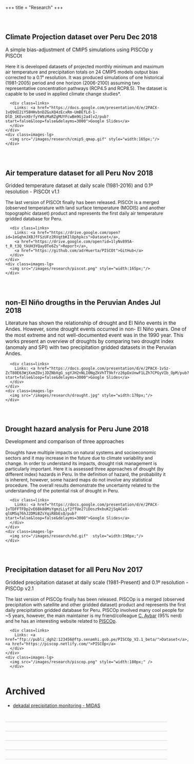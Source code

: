+++
title = "Research"
+++

<style>
  .project {
    border-bottom: 1px solid #ccc;
    padding: 2em 0;
  }

  #content .project h2 {
    font-size: 1.6em;
  }

  #content .project .header {
    font-size: 1.5em;
    margin-bottom: 0.8em;
  }

  #content .project .header :first-child {
    margin-right: 0.5em;
  }

  #content .project .header .date {
    font-size: 0.8em;
    color: #555;
  }

  .container {
    display: flex;
  }

  .content {
    flex-grow: 1;
  }

  .headline {
    font-size: 1.1em;
    margin-bottom: 1em;
  }

  .container .images {
    margin-left: 1em;
    flex: 0 0 8em;
  }

  .container .images-lg {
    margin-left: 1em;
    flex: 0 0 15em;
  }

  .container.image-row {
    flex-direction: column;
  }

  .container.image-row .images {
    display: flex;
    align-items: center;
    justify-content: space-between;
    margin: 1em 0 0;
    flex-basis: initial;
  }


  .container .images img {
    margin: 0;
    width: 100%;
  }

  .container .images .image {
    flex: 0 0 30%;
  }

  .container.image-row .images img {
    width: initial;
    margin: 0;
  }

  .container .links {
    margin-top: 1em;
    font-weight: bold;
  }

  .container .links a {
    font-weight: normal;
  }
</style>

<div class=project>
  <h2 class=header>
    <span>Climate Projection dataset over Peru </span>
    <span class=date>Dec 2018</span>
  </h2>
  <div class=container>
    <div class=content>
      <div class=headline>
    A simple bias-adjustment of CMIP5 simulations using PISCOp y PISCOt
      </div>
      <p>
        Here it is developed datasets of projected monthly minimum and maximum air temperature and precipitation totals on 24 CMIP5 models output bias corrected to a 0.1° resolution. It was produced simulations of one historical (1981-2005) period and one horizon (2006-2100) assuming two representative concentration pathways (RCP4.5 and RCP8.5). The dataset is capable to be used in applied climate change studies*.
      </p>

      <div class=links>
        Links: <a href="https://docs.google.com/presentation/d/e/2PACX-1vQ9dI2iY58HHvbnDZGuXQ4zEcxRm-UmBEfLd-1-DlD_1KEvnX0rfyYW9zMaRZgMUYFcwBm9Gj2a4lv2/pub?start=false&loop=false&delayms=3000">Google Slides</a>
      </div>
    </div>
    <div class=images-lg>
      <img src="/images/research/cmip5_qmap.gif" style="width:165px;"/>
    </div>
  </div>
</div>


<div class=project>
  <h2 class=header>
    <span>Air temperature dataset for all Peru </span>
    <span class=date>Nov 2018</span>
  </h2>
  <div class=container>
    <div class=content>
      <div class=headline>
         Gridded temperature dataset at daily scale (1981-2016) and 0.1º resolution - PISCOt v1.1
      </div>
      <p>
The last version of PISCOt finally has been released. PISCOt is a merged (observed temperature with land surface temperature (MODIS) and another topographic dataset) product and represents the first daily air temperature gridded database for Peru.
       </p>

      <div class=links>
        Links: <a href="https://drive.google.com/open?id=1eGqhmJXBJfFSzUFz2RVqtbKIlOphpkcs">Dataset</a>, 
        <a href="https://drive.google.com/open?id=1lyNv895A-t_R_t3Q_tkUH3YQay0Te6Zs">Report</a>,
        <a href="https://github.com/adrHuerta/PISCOt">GitHub</a>
      </div>
    </div>
    <div class=images-lg>
      <img src="/images/research/piscot.png" style="width:165px;"/>
    </div>
  </div>
</div>




<div class=project>
  <h2 class=header>
    <span>non-El Niño drougths in the Peruvian Andes</span>
    <span class=date>Jul 2018</span>
  </h2>
  <div class=container>
    <div class=content>
      <div class=headline>
      Literature has shown the relationship of drought and El Niño events in the Andes. However, some drought events occurred in non- El Niño years. One of the most extreme and not well-documented event was in the 1990 year. This works present an overview of droughts by comparing two drought index (anomaly and SPI) with two precipitation gridded datasets in the Peruvian Andes.     
      </div>
      <p>
      </p>

      <div class=links>
        Links: <a href="https://docs.google.com/presentation/d/e/2PACX-1vSz-ZcT80E63WjXxmZOxjJDZNbXgG_sgYJH2nNLI0NgZkVhTT9kfrz26pDxUnwF1LZh7CPGyVIb_OpM/pub?start=false&loop=false&delayms=3000">Google Slides</a>
      </div>
    </div>
    <div class=images-lg>
      <img src="/images/research/drought.jpg" style="width:170px;"/>
    </div>
  </div>
</div>

<div class=project>
  <h2 class=header>
    <span>Drought hazard analysis for Peru </span>
    <span class=date>June 2018</span>
  </h2>
  <div class=container>
    <div class=content>
      <div class=headline>
       Development and comparison of three approaches
      </div>
      <p>
        Droughts have multiple impacts on natural systems and socioeconomic sectors and it may increase in the future due to climate variability and change. In order to understand its impacts, drought risk management is particularly important. Here it is assessed three approaches of drought (by different index) hazards in Peru. In the definition of hazard, the probability it is inherent, however, some hazard maps do not involve any statistical procedure. The overall results demonstrate the uncertainty related to the understanding of the potential risk of drought in Peru.
      </p>

      <div class=links>
        Links: <a href="https://docs.google.com/presentation/d/e/2PACX-1vTDFFTFDp2vE6Bk88MsYgmzLLyf2fTUe27iDosz9xbuK2jSqACeX-qlUMSq76hJ2DMiBZsYqiR8bEsQ/pub?start=false&loop=false&delayms=3000">Google Slides</a>
      </div>
    </div>
    <div class=images-lg>
      <img src="/images/research/hd.gif"  style="width:190px;"/>
    </div>
  </div>
</div>


<div class=project>
  <h2 class=header>
    Precipitation dataset for all Peru
    <span class="date">Nov 2017</span>
  </h2>
  <div class=container>
    <div class=content>
      <div class=headline>
        Gridded precipitation dataset at daily scale (1981-Present) and 0.1º resolution - PISCOp v2.1
      </div>
      <p>
The last version of PISCOp finally has been released. PISCOp is a merged (observed precipitation with satellite and other gridded dataset) product and represents the first daily precipitation gridded database for Peru. PISCOp involved many cool people for ~5 years, however, the main maintainer is my friend/colleague <a href="https://csaybar.github.io/">C. Aybar</a> (95% nerd) and he has an interesting website related to <a href="https://piscop.netlify.com/">PISCOp</a>.
      </p>

      <div class=links>
        Links: <a href="ftp://publi_dgh2:123456@ftp.senamhi.gob.pe/PISCOp_V2.1_beta/">Dataset</a>, <a href="https://piscop.netlify.com/">PISCOp</a>
      </div>
    </div>
    <div class=images-lg>
      <img src="/images/research/piscop.png" style="width:180px;" />
      </div>
  </div>
</div>


# Archived

- [dekadal precipitation monitoring - MIDAS](https://github.com/adrHuerta/MIDAS)

 


